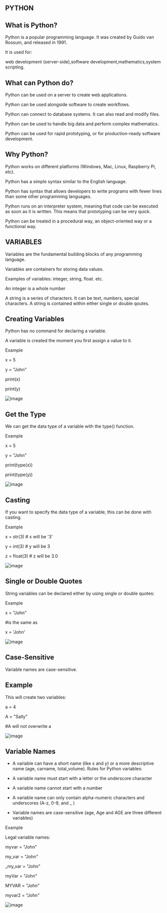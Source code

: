 ## PYTHON

## What is Python?
Python is a popular programming language. It was created by Guido van Rossum, and released in 1991.

It is used for:

web development (server-side),software development,mathematics,system scripting.
## What can Python do?

Python can be used on a server to create web applications.

Python can be used alongside software to create workflows.

Python can connect to database systems. It can also read and modify files.

Python can be used to handle big data and perform complex mathematics.

Python can be used for rapid prototyping, or for production-ready software development.

## Why Python?

Python works on different platforms (Windows, Mac, Linux, Raspberry Pi, etc).

Python has a simple syntax similar to the English language.

Python has syntax that allows developers to write programs with fewer lines than some other programming languages.

Python runs on an interpreter system, meaning that code can be executed as soon as it is written. This means that prototyping can be very quick.

Python can be treated in a procedural way, an object-oriented way or a functional way.

## VARIABLES 
Variables are the fundamental building blocks of any programming language.

Variables are containers for storing data values.

Examples of variables: integer, string, float. etc.

An integer is a whole number

A string is a series of characters. It can be text, numbers, special characters. A string is contained within either single or double qoutes.

## Creating Variables

Python has no command for declaring a variable.

A variable is created the moment you first assign a value to it.

Example

x = 5

y = "John"

print(x)

print(y)

![image](https://user-images.githubusercontent.com/119755263/206864525-3f6a0ffd-6176-4a72-ba8d-3fc8db80cff6.png)

## Get the Type

We can get the data type of a variable with the type() function.

Example

x = 5

y = "John"

print(type(x))

print(type(y))

![image](https://user-images.githubusercontent.com/119755263/206864724-3c27bf73-f2b0-4519-ad15-9e05b58af6bd.png)

## Casting

If you want to specify the data type of a variable, this can be done with casting.

Example

x = str(3)    # x will be '3'

y = int(3)    # y will be 3

z = float(3)  # z will be 3.0

![image](https://user-images.githubusercontent.com/119755263/206864797-926947d7-7ae8-4860-b140-3fde7ec11fb7.png)

## Single or Double Quotes

String variables can be declared either by using single or double quotes:

Example

x = "John"

#is the same as

x = 'John'

![image](https://user-images.githubusercontent.com/119755263/206864889-f7ae34e4-1e19-4a53-81d9-bde6f601f87d.png)

## Case-Sensitive

Variable names are case-sensitive.

## Example

This will create two variables:

a = 4

A = "Sally"

#A will not overwrite a

![image](https://user-images.githubusercontent.com/119755263/206864995-494160d3-590f-44df-a2a4-1800e7594229.png)

## Variable Names

* A variable can have a short name (like x and y) or a more descriptive name (age, carname, total_volume). Rules for Python variables:

* A variable name must start with a letter or the underscore character

* A variable name cannot start with a number

* A variable name can only contain alpha-numeric characters and underscores (A-z, 0-9, and _ )

* Variable names are case-sensitive (age, Age and AGE are three different variables)

Example

Legal variable names:

myvar = "John"

my_var = "John"

_my_var = "John"

myVar = "John"

MYVAR = "John"

myvar2 = "John"


![image](https://user-images.githubusercontent.com/119755263/206865129-913c8c09-ebf5-40de-a7cf-cb34c732ac72.png)





